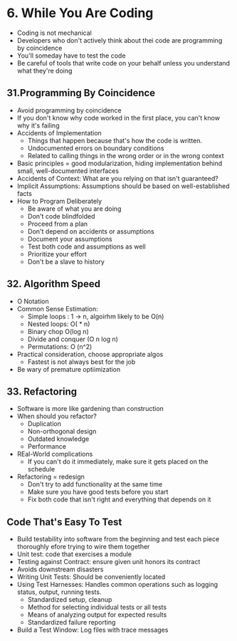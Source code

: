 # 6. While You Are Coding

- Coding is not mechanical
- Developers who don't actively think about thei code are programming by coincidence
- You'll someday have to test the code
- Be careful of tools that write code on your behalf unless you understand what they're doing

## __31.Programming By Coincidence__

- Avoid programming by coincidence
- If you don't know why code worked in the first place, you can't know why it's failing
- Accidents of Implementation
  - Things that happen because that's how the code is written. 
  - Undocumented errors on boundary conditions
  - Related to calling things in the wrong order or in the wrong context
- Basic principles = good modularization, hiding implementation behind small, well-documented interfaces
- Accidents of Context: What are you relying on that isn't guaranteed?
- Implicit Assumptions: Assumptions should be based on well-established facts
- How to Program Deliberately
  - Be aware of what you are doing
  - Don't code blindfolded
  - Proceed from a plan
  - Don't depend on accidents or assumptions
  - Document your assumptions
  - Test both code and assumptions as well
  - Prioritize your effort
  - Don't be a slave to history

## __32. Algorithm Speed__

- O Notation
- Common Sense Estimation:
  - Simple loops : 1 -> n, algoirhm likely to be O(n)
  - Nested loops: O( * n)
  - Binary chop O(log n)
  - Divide and conquer (O n log n)
  - Permutations: O (n^2)
- Practical consideration, choose appropriate algos
  - Fastest is not always best for the job
- Be wary of premature optiimization

## __33. Refactoring__

- Software is more like gardening than construction
- When should you refactor?
  - Duplication
  - Non-orthogonal design
  - Outdated knowledge
  - Performance
- REal-World complications
  - If you can't do it immediately, make sure it gets placed on the schedule
- Refactoring = redesign
  - Don't try to add functionality at the same time
  - Make sure you have good tests before you start
  - Fix both code that isn't right and everything that depends on it

## __Code That's Easy To Test__

- Build testability into software from the beginning and test each piece thoroughly efore trying to wire them together
- Unit test: code that exercises a module
- Testing against Contract: ensure given unit honors its contract
- Avoids downstream disasters
- Writing Unit Tests: Should be conveniently located
- Using Test Harnesses: Handles common operations such as logging status, output, running tests.
  - Standardized setup, cleanup
  - Method for selecting individual tests or all tests
  - Means of analyzing output for expected results
  - Standardized failure reporting
- Build a Test Window: Log files with trace messages